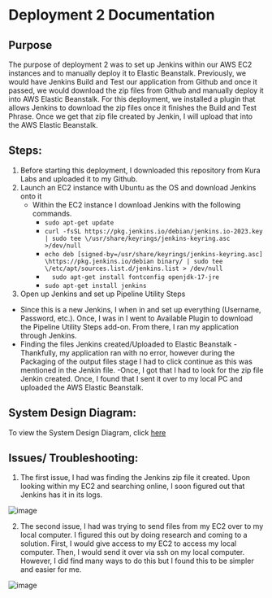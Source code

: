 # Deployment 2 Documentation
## Purpose
The purpose of deployment 2 was to set up Jenkins within our AWS EC2 instances and to manually deploy it to Elastic Beanstalk. Previously, we would have Jenkins Build and Test our application from Github and once it passed, we would download the zip files from Github and manually deploy it into AWS Elastic Beanstalk. For this deployment, we installed a plugin that allows Jenkins to download the zip files once it finishes the Build and Test Phrase. Once we get that zip file created by Jenkin, I will upload that into the AWS Elastic Beanstalk.

## Steps:
1. Before starting this deployment, I downloaded this repository from Kura Labs and uploaded it to my Github.
2. Launch an EC2 instance with Ubuntu as the OS and download Jenkins onto it
   - Within the EC2 instance I download Jenkins with the following commands.
       - `sudo apt-get update`
       - `curl -fsSL https://pkg.jenkins.io/debian/jenkins.io-2023.key | sudo tee \/usr/share/keyrings/jenkins-keyring.asc >/dev/null`
       - `echo deb [signed-by=/usr/share/keyrings/jenkins-keyring.asc] \https://pkg.jenkins.io/debian binary/ | sudo tee \/etc/apt/sources.list.d/jenkins.list > /dev/null`
       - `  sudo apt-get install fontconfig openjdk-17-jre`
       - `sudo apt-get install jenkins`
3. Open up Jenkins and set up Pipeline Utility Steps
  - Since this is a new Jenkins, I when in and set up everything (Username, Password, etc.). Once, I was in I went to Available Plugin to download the Pipeline Utility Steps add-on. From there, I ran my application through Jenkins.
  - Finding the files Jenkins created/Uploaded to Elastic Beanstalk
  -Thankfully, my application ran with no error, however during the Packaging of the output files stage I had to click continue as this was mentioned in the Jenkin file.
  -Once, I got that I had to look for the zip file Jenkin created. Once, I found that I sent it over to my local PC and uploaded the AWS Elastic Beanstalk.

## System Design Diagram:
To view the System Design Diagram, click [here]((https://github.com/auzhangLABS/Installing-Jenkins/blob/main/diagram.png))

## Issues/ Troubleshooting:
1. The first issue, I had was finding the Jenkins zip file it created. Upon looking within my EC2 and searching online, I soon figured out that Jenkins has it in its logs.

![image](https://github.com/auzhangLABS/Installing-Jenkins/assets/138344000/435fe75b-cba5-4172-b607-5cf429377356)

2. The second issue, I had was trying to send files from my EC2 over to my local computer. I figured this out by doing research and coming to a solution. First, I would give access to my EC2 to access my local computer. Then, I would send it over via ssh on my local computer. However, I did find many ways to do this but I found this to be simpler and easier for me.

![image](https://github.com/auzhangLABS/Installing-Jenkins/assets/138344000/1f120ff7-62e8-42e2-91d1-154a228dc6f3)
